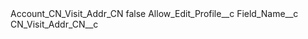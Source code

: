 <?xml version="1.0" encoding="UTF-8"?>
<CustomMetadata xmlns="http://soap.sforce.com/2006/04/metadata" xmlns:xsi="http://www.w3.org/2001/XMLSchema-instance" xmlns:xsd="http://www.w3.org/2001/XMLSchema">
    <label>Account_CN_Visit_Addr_CN</label>
    <protected>false</protected>
    <values>
        <field>Allow_Edit_Profile__c</field>
        <value xsi:nil="true"/>
    </values>
    <values>
        <field>Field_Name__c</field>
        <value xsi:type="xsd:string">CN_Visit_Addr_CN__c</value>
    </values>
</CustomMetadata>
